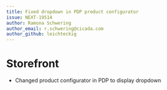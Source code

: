 ```yaml
---
title: Fixed dropdown in PDP product configurator
issue: NEXT-19514
author: Ramona Schwering
author_email: r.schwering@cicada.com
author_github: leichteckig
---
```

# Storefront
* Changed product configurator in PDP to display dropdown
